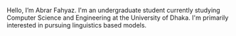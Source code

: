 Hello, I’m Abrar Fahyaz.
I'm an undergraduate student currently studying Computer Science and Engineering at the University of Dhaka.
I'm primarily interested in pursuing linguistics based models.
